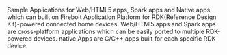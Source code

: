 
Sample Applications for Web/HTML5 apps, Spark apps and Native apps which can built on Firebolt Application Platform for RDK(Reference Design Kit)-powered connected home devices.
Web/HTMl5 apps and Spark apps are cross-platform applications which can be easily ported to multiple RDK-powered devices.
native Apps are C/C++ apps built for each specific RDK device.
